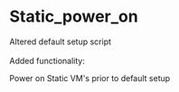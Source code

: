 # Static_power_on

Altered default setup script <br /><br />
Added functionality:

  Power on Static VM's prior to default setup
  
